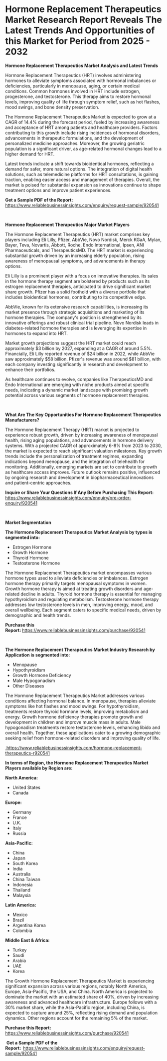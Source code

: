 <p><h1>Hormone Replacement Therapeutics Market Research Report Reveals The Latest Trends And Opportunities of this Market for Period from 2025 - 2032</h1></p><p><strong>Hormone Replacement Therapeutics Market Analysis and Latest Trends</strong></p>
<p><p>Hormone Replacement Therapeutics (HRT) involves administering hormones to alleviate symptoms associated with hormonal imbalances or deficiencies, particularly in menopause, aging, or certain medical conditions. Common hormones involved in HRT include estrogen, progesterone, and testosterone. This therapy aims to restore hormonal levels, improving quality of life through symptom relief, such as hot flashes, mood swings, and bone density preservation.</p><p>The Hormone Replacement Therapeutics Market is expected to grow at a CAGR of 14.4% during the forecast period, fueled by increasing awareness and acceptance of HRT among patients and healthcare providers. Factors contributing to this growth include rising incidences of hormonal disorders, advancements in therapeutic formulations, and the development of personalized medicine approaches. Moreover, the growing geriatric population is a significant driver, as age-related hormonal changes lead to a higher demand for HRT.</p><p>Latest trends indicate a shift towards bioidentical hormones, reflecting a demand for safer, more natural options. The integration of digital health solutions, such as telemedicine platforms for HRT consultations, is gaining traction, enabling easier access and management of therapies. Overall, the market is poised for substantial expansion as innovations continue to shape treatment options and improve patient experiences.</p></p>
<p><strong>Get a Sample PDF of the Report:&nbsp;</strong> <a href="https://www.reliablebusinessinsights.com/enquiry/request-sample/920541?utm_campaign=3073&utm_medium=2&utm_source=Github&utm_content=ia&utm_term=18042025&utm_id=hormone-replacement-therapeutics">https://www.reliablebusinessinsights.com/enquiry/request-sample/920541</a></p>
<p>&nbsp;</p>
<p><strong>Hormone Replacement Therapeutics Major Market Players</strong></p>
<p><p>The Hormone Replacement Therapeutics (HRT) market comprises key players including Eli Lilly, Pfizer, AbbVie, Novo Nordisk, Merck KGaA, Mylan, Bayer, Teva, Novartis, Abbott, Roche, Endo International, Ipsen, ANI Pharmaceuticals, and TherapeuticsMD. The HRT market is experiencing substantial growth driven by an increasing elderly population, rising awareness of menopausal symptoms, and advancements in therapy options.</p><p>Eli Lilly is a prominent player with a focus on innovative therapies. Its sales in the hormone therapy segment are bolstered by products such as its estrogen replacement therapies, anticipated to drive significant market share growth. Pfizer has a solid foothold with a diverse portfolio that includes bioidentical hormones, contributing to its competitive edge.</p><p>AbbVie, known for its extensive research capabilities, is increasing its market presence through strategic acquisitions and marketing of its hormone therapies. The company's position is strengthened by its innovative offerings and robust clinical trial pipeline. Novo Nordisk leads in diabetes-related hormone therapies and is leveraging its expertise in hormones to expand into HRT.</p><p>Market growth projections suggest the HRT market could reach approximately $3 billion by 2027, expanding at a CAGR of around 5.5%. Financially, Eli Lilly reported revenue of $24 billion in 2022, while AbbVie saw approximately $58 billion. Pfizer's revenue was around $81 billion, with each company investing significantly in research and development to enhance their portfolios.</p><p>As healthcare continues to evolve, companies like TherapeuticsMD and Endo International are emerging with niche products aimed at specific needs, indicating a dynamic market landscape with promising growth potential across various segments of hormone replacement therapies.</p></p>
<p>&nbsp;</p>
<p><strong>What Are The Key Opportunities For Hormone Replacement Therapeutics Manufacturers?</strong></p>
<p><p>The Hormone Replacement Therapy (HRT) market is projected to experience robust growth, driven by increasing awareness of menopausal health, rising aging populations, and advancements in hormone delivery systems. With a projected CAGR of approximately 6-8% from 2023 to 2030, the market is expected to reach significant valuation milestones. Key growth trends include the personalization of treatment regimes, expanding indications beyond menopause, and the integration of telehealth for monitoring. Additionally, emerging markets are set to contribute to growth as healthcare access improves. Future outlook remains positive, influenced by ongoing research and development in biopharmaceutical innovations and patient-centric approaches.</p></p>
<p><strong>Inquire or Share Your Questions If Any Before Purchasing This Report:</strong> <a href="https://www.reliablebusinessinsights.com/enquiry/pre-order-enquiry/920541?utm_campaign=3073&utm_medium=2&utm_source=Github&utm_content=ia&utm_term=18042025&utm_id=hormone-replacement-therapeutics">https://www.reliablebusinessinsights.com/enquiry/pre-order-enquiry/920541</a></p>
<p>&nbsp;</p>
<p><strong>Market Segmentation</strong></p>
<p><strong>The Hormone Replacement Therapeutics Market Analysis by types is segmented into:</strong></p>
<p><ul><li>Estrogen Hormone</li><li>Growth Hormone</li><li>Thyroid Hormone</li><li>Testosterone Hormone</li></ul></p>
<p><p>The Hormone Replacement Therapeutics market encompasses various hormone types used to alleviate deficiencies or imbalances. Estrogen hormone therapy primarily targets menopausal symptoms in women. Growth hormone therapy is aimed at treating growth disorders and age-related decline in adults. Thyroid hormone therapy is essential for managing hypothyroidism and regulating metabolism. Testosterone hormone therapy addresses low testosterone levels in men, improving energy, mood, and overall wellbeing. Each segment caters to specific medical needs, driven by demographic and health trends.</p></p>
<p><strong>Purchase this Report:&nbsp;</strong><a href="https://www.reliablebusinessinsights.com/purchase/920541?utm_campaign=3073&utm_medium=2&utm_source=Github&utm_content=ia&utm_term=18042025&utm_id=hormone-replacement-therapeutics">https://www.reliablebusinessinsights.com/purchase/920541</a></p>
<p>&nbsp;</p>
<p><strong>The Hormone Replacement Therapeutics Market Industry Research by Application is segmented into:</strong></p>
<p><ul><li>Menopause</li><li>Hypothyroidism</li><li>Growth Hormone Deficiency</li><li>Male Hypogonadism</li><li>Other Diseases</li></ul></p>
<p><p>The Hormone Replacement Therapeutics Market addresses various conditions affecting hormonal balance. In menopause, therapies alleviate symptoms like hot flashes and mood swings. For hypothyroidism, treatments restore thyroid hormone levels, improving metabolism and energy. Growth hormone deficiency therapies promote growth and development in children and improve muscle mass in adults. Male hypogonadism treatments restore testosterone levels, enhancing libido and overall health. Together, these applications cater to a growing demographic seeking relief from hormone-related disorders and improving quality of life.</p></p>
<p><a href="https://www.reliablebusinessinsights.com/hormone-replacement-therapeutics-r920541?utm_campaign=3073&utm_medium=2&utm_source=Github&utm_content=ia&utm_term=18042025&utm_id=hormone-replacement-therapeutics">&nbsp;https://www.reliablebusinessinsights.com/hormone-replacement-therapeutics-r920541</a></p>
<p><strong>In terms of Region, the Hormone Replacement Therapeutics Market Players available by Region are:</strong></p>
<p>
    <p> <strong> North America: </strong>
        <ul>
            <li>United States</li>
            <li>Canada</li>
        </ul>
        </p> 
    <p> <strong> Europe: </strong>
        <ul>
            <li>Germany</li>
            <li>France</li>
            <li>U.K.</li>
            <li>Italy</li>
            <li>Russia</li>
        </ul>
        </p> 
    <p> <strong> Asia-Pacific: </strong>
        <ul>
            <li>China</li>
            <li>Japan</li>
            <li>South Korea</li>
            <li>India</li>
            <li>Australia</li>
            <li>China Taiwan</li>
            <li>Indonesia</li>
            <li>Thailand</li>
            <li>Malaysia</li>
        </ul>
        </p> 
    <p> <strong> Latin America: </strong>
        <ul>
            <li>Mexico</li>
            <li>Brazil</li>
            <li>Argentina Korea</li>
            <li>Colombia</li>
        </ul>
        </p> 
    <p> <strong> Middle East & Africa: </strong>
        <ul>
            <li>Turkey</li>
            <li>Saudi</li>
            <li>Arabia</li>
            <li>UAE</li>
            <li>Korea</li>
        </ul>
    </p>
    </p>
<p><p>The Growth Hormone Replacement Therapeutics Market is experiencing significant expansion across various regions, notably North America, Europe, Asia-Pacific, the USA, and China. North America is projected to dominate the market with an estimated share of 40%, driven by increasing awareness and advanced healthcare infrastructure. Europe follows with a 30% market share, while the Asia-Pacific region, including China, is expected to capture around 25%, reflecting rising demand and population dynamics. Other regions account for the remaining 5% of the market.</p></p>
<p><strong>Purchase this Report: </strong><a href="https://www.reliablebusinessinsights.com/purchase/920541?utm_campaign=3073&utm_medium=2&utm_source=Github&utm_content=ia&utm_term=18042025&utm_id=hormone-replacement-therapeutics">https://www.reliablebusinessinsights.com/purchase/920541</a></p>
<p>&nbsp;<strong>Get a Sample PDF of the Report:&nbsp;&nbsp;</strong><a href="https://www.reliablebusinessinsights.com/enquiry/request-sample/920541?utm_campaign=3073&utm_medium=2&utm_source=Github&utm_content=ia&utm_term=18042025&utm_id=hormone-replacement-therapeutics">https://www.reliablebusinessinsights.com/enquiry/request-sample/920541</a></p>
<p><strong></strong></p>
<p><p></p><p></p><p></p></p>